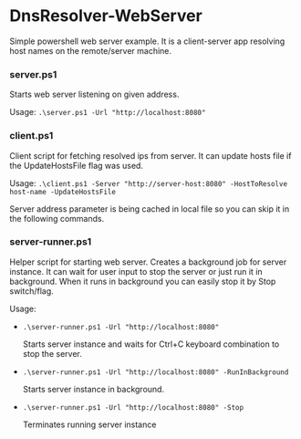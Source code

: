 # DnsResolver-WebServer
Simple powershell web server example. It is a client-server app resolving host names on the remote/server machine.

### server.ps1

Starts web server listening on given address.

Usage: ``.\server.ps1 -Url "http://localhost:8080"``

### client.ps1

Client script for fetching resolved ips from server. It can update hosts file if the UpdateHostsFile flag was used.

Usage: ``.\client.ps1 -Server "http://server-host:8080" -HostToResolve host-name -UpdateHostsFile``

Server address parameter is being cached in local file so you can skip it in the following commands.

### server-runner.ps1

Helper script for starting web server. Creates a background job for server instance. It can wait for user input to stop the server or just run it in background. When it runs in background you can easily stop it by Stop switch/flag.

Usage:
* ``.\server-runner.ps1 -Url "http://localhost:8080"``

  Starts server instance and waits for Ctrl+C keyboard combination to stop the server.
* ``.\server-runner.ps1 -Url "http://localhost:8080" -RunInBackground``

  Starts server instance in background.
* ``.\server-runner.ps1 -Url "http://localhost:8080" -Stop``

  Terminates running server instance
